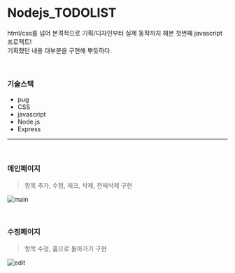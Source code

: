 # Nodejs_TODOLIST

html/css를 넘어 본격적으로 기획/디자인부터 실제 동작까지 해본 첫번째 javascript 프로젝트! <br>
기획했던 내용 대부분을 구현해 뿌듯하다.

<br>


### 기술스택
- pug
- CSS
- javascript
- Node.js
- Express

<hr>
<br>

### 메인페이지

> 항목 추가, 수정, 체크, 삭제, 전체삭제 구현

![main](https://github.com/user-attachments/assets/d9a6ebf5-7439-4a08-9459-cabf9e002a24)

<br>


### 수정페이지

> 항목 수정, 홈으로 돌아가기 구현

![edit](https://github.com/user-attachments/assets/377c1081-5a18-4348-af99-17267896fe09)
